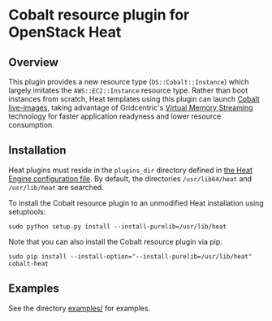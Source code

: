 Cobalt resource plugin for OpenStack Heat
===========

Overview
--------

This plugin provides a new resource type (`OS::Cobalt::Instance`) which largely imitates the `AWS::EC2::Instance` resource type. Rather than boot instances from scratch, Heat templates using this plugin can launch [Cobalt live-images](https://github.com/gridcentric/cobalt), taking advantage of Gridcentric's [Virtual Memory Streaming](http://gridcentric.com/technology/vms/) technology for faster application readyness and lower resource consumption.

Installation
------------

Heat plugins must reside in the `plugins_dir` directory defined in [the Heat Engine configuration file](https://wiki.openstack.org/wiki/Heat/Plugins#Installation_and_Configuration). By default, the directories `/usr/lib64/heat` and `/usr/lib/heat` are searched.

To install the Cobalt resource plugin to an unmodified Heat installation using setuptools:

    sudo python setup.py install --install-purelib=/usr/lib/heat


Note that you can also install the Cobalt resource plugin via pip:

    sudo pip install --install-option="--install-purelib=/usr/lib/heat" cobalt-heat


Examples
--------

See the directory [examples/](examples/) for examples.
